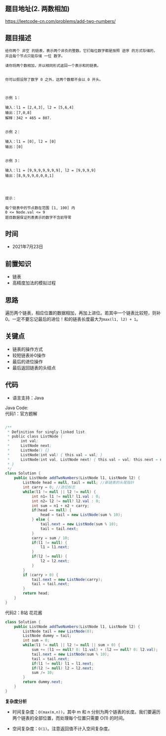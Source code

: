
## 题目地址(2. 两数相加)

https://leetcode-cn.com/problems/add-two-numbers/

## 题目描述

```
给你两个 非空 的链表，表示两个非负的整数。它们每位数字都是按照 逆序 的方式存储的，并且每个节点只能存储 一位 数字。

请你将两个数相加，并以相同形式返回一个表示和的链表。


你可以假设除了数字 0 之外，这两个数都不会以 0 开头。

 

示例 1：

输入：l1 = [2,4,3], l2 = [5,6,4]
输出：[7,0,8]
解释：342 + 465 = 807.


示例 2：

输入：l1 = [0], l2 = [0]
输出：[0]


示例 3：

输入：l1 = [9,9,9,9,9,9,9], l2 = [9,9,9,9]
输出：[8,9,9,9,0,0,0,1]


 

提示：

每个链表中的节点数在范围 [1, 100] 内
0 <= Node.val <= 9
题目数据保证列表表示的数字不含前导零
```

## 时间

- 2021年7月23日

## 前置知识

* 链表
* 高精度加法的模拟过程

## 思路
遍历两个链表，相应位置的数据相加，再加上进位。若其中一个链表比较短，则补0。一定不要忘记最后的进位！和的链表长度最大为`max(l1, l2) + 1`。

## 关键点

- 链表的操作方式
- 较短链表补0操作
- 最后的进位操作
- 最后返回链表的头结点

## 代码

- 语言支持：Java

Java Code:  
代码1：官方题解

```java

/**
 * Definition for singly-linked list.
 * public class ListNode {
 *     int val;
 *     ListNode next;
 *     ListNode() {}
 *     ListNode(int val) { this.val = val; }
 *     ListNode(int val, ListNode next) { this.val = val; this.next = next; }
 * }
 */
class Solution {
    public ListNode addTwoNumbers(ListNode l1, ListNode l2) {
        ListNode head = null, tail = null; //新链表的头尾指针
        int carry = 0; //进位标志
        while(l1 != null || l2 != null) {
            int n1= l1 != null? l1.val : 0;
            int n2= l2 != null? l2.val : 0;
            int sum = n1 + n2 + carry;
            if(head == null) {
                head = tail = new ListNode(sum % 10);
            } else {
                tail.next = new ListNode(sum % 10);
                tail = tail.next;
            }
            carry = sum / 10;
            if(l1 != null) {
                l1 = l1.next;
            }
            if(l2 != null) {
                l2 = l2.next;
            }
        }
        if (carry > 0) {
            tail.next = new ListNode(carry);
            tail = tail.next;
        }
        return head;
    }
}

```

代码2：B站 花花酱
```java
class Solution {
    public ListNode addTwoNumbers(ListNode l1, ListNode l2) {
        ListNode tail = new ListNode(0);
        ListNode dummy = tail;
        int sum = 0; 
        while(l1 != null || l2 != null || sum > 0) {
            sum += (l1 == null? 0: l1.val) + (l2 == null? 0: l2.val);
            tail.next = new ListNode(sum % 10);
            tail = tail.next;
            if(l1 != null) l1 = l1.next;
            if(l2 != null) l2 = l2.next;
            sum /= 10;
        }
        return dummy.next;
    }
}
```
**复杂度分析**

- 时间复杂度：`O(max(m,n))`，其中 m 和 n 分别为两个链表的长度。我们要遍历两个链表的全部位置，而处理每个位置只需要 O(1) 的时间。

- 空间复杂度：`O(1)`。注意返回值不计入空间复杂度。


